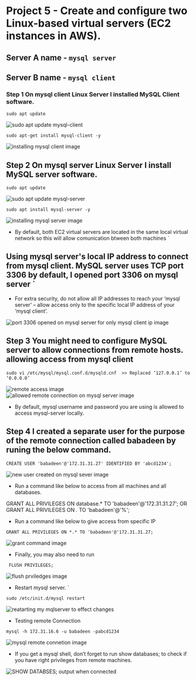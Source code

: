 
 # Project 5 - Create and configure two Linux-based virtual servers (EC2 instances in AWS). 
## Server A name - `mysql server`
## Server B name - `mysql client`


### Step 1  On mysql client Linux Server I installed MySQL Client software. 

` sudo apt update `

![sudo apt update mysql-client](./images/Project-5-image-11-sudo-apt-update-client-sql.PNG)

` sudo apt-get install mysql-client -y `

![installing mysql client image](./images/Project-5-image-12-sudo-mysql-client-install.PNG)

## Step 2 On mysql server Linux Server I install MySQL server software. 

` sudo apt update `

![sudo apt update mysql-server ](./images/Project-5-image-9-sudo-apt-update.PNG)

` sudo apt install mysql-server -y `

![installing mysql server image](./images/Project-5-image-10-sudo-apt-install-mysql-server.PNG)


* By default, both EC2 virtual servers are located in the same local virtual network so this will allow comunication btween both machines `

## Using mysql server's local IP address to connect from mysql client. MySQL server uses TCP port 3306 by default, I opened port 3306 on mysql server `

* For extra security, do not allow all IP addresses to reach your ‘mysql server’ – allow access only to the specific local IP address of your ‘mysql client’. 

![port 3306 opened on mysql server for only mysql client ip image](./images/Project-5-image-1-port-3306.PNG)

## Step 3  You might need to configure MySQL server to allow connections from remote hosts. allowing access from mysql client

` sudo vi /etc/mysql/mysql.conf.d/mysqld.cnf  >> Replaced ‘127.0.0.1’ to ‘0.0.0.0’ `

![remote access image](./images/Project-5-image-3-remote-access-comand.PNG)
![allowed remote connection on mysql server image](./images/Project-5-image-2-remote-access.PNG)

 

* By default, mysql username and password you are using is allowed to access mysql-server locally. 

## Step 4 I created a separate user for the purpose of the remote connection called babadeen by runing the below command.

` CREATE USER 'babadeen'@'172.31.31.27' IDENTIFIED BY 'abcd1234'; `

![ new user created on mysql sever image](./images/Project-5-image-8-CREATE-NEW-USER-ON-MYSQL-SERVER.PNG)


* Run a command like below to access from all machines and all databases.

GRANT ALL PRIVILEGES ON database.* TO 'babadeen'@'172.31.31.27'; OR
GRANT ALL PRIVILEGES ON *.* TO 'babadeen'@'%';

* Run a command like below to give access from specific IP

` GRANT ALL PRIVILEGES ON *.* TO 'babadeen'@'172.31.31.27; `

![grant command image](./images/Project-5-image-7-grant-and-flush-priviledge.PNG)

* Finally, you may also need to run
 
 ` FLUSH PRIVILEGES;`

 ![flush prviledges image](./images/Project-5-image-7-grant-and-flush-priviledge.PNG)
 
* Restart mysql server. ` 

` sudo /etc/init.d/mysql restart `

![reatarting my mqlserver to effect changes](./images/Project-5-image-6-restarting-mysql-server.PNG)

* Testing remote Connection

` mysql -h 172.31.16.6 -u babadeen -pabcd1234 `

![mysql remote connetion image](./images/Project-5-image-4-remote-connection-from-mysql-client.PNG)


*  If you get a mysql shell, don’t forget to run show databases; to check if you have right privileges from remote machines.


![SHOW DATABSES; output when connected](./images/Project-5-image-5-showdatabase-output.PNG)




